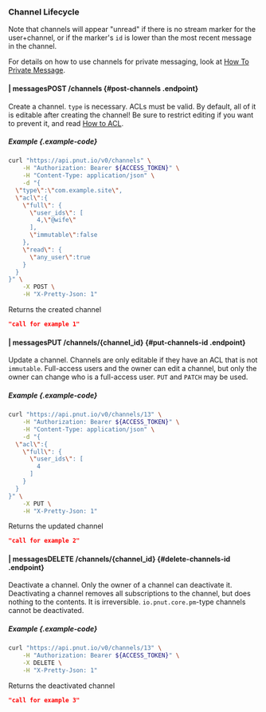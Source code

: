 ### Channel Lifecycle

Note that channels will appear "unread" if there is no stream marker for the user+channel, or if the marker's `id` is lower than the most recent message in the channel.

For details on how to use channels for private messaging, look at [How To Private Message](../../how-to/channels-pm).



#### <span class="endpoint-meta"><i class="fas fa-lock"></i> | <i class="fas fa-user"></i> messages</span><span class="method method-post">POST</span> /channels [<i class="fas fa-paragraph"></i>](#post-channels) {#post-channels .endpoint}

Create a channel. `type` is necessary. ACLs must be valid. By default, all of it is editable after creating the channel! Be sure to restrict editing if you want to prevent it, and read [How to ACL](../../how-to/channels-acl).

##### Example {.example-code}

```bash
curl "https://api.pnut.io/v0/channels" \
    -H "Authorization: Bearer ${ACCESS_TOKEN}" \
    -H "Content-Type: application/json" \
    -d "{
  \"type\":\"com.example.site\",
  \"acl\":{
    \"full\": {
      \"user_ids\": [
        4,\"@wife\"
      ],
      \"immutable\":false
    },
    \"read\": {
      \"any_user\":true
    }
  }
}" \
    -X POST \
    -H "X-Pretty-Json: 1"
```

Returns the created channel

```json
"call for example 1"
```



#### <span class="endpoint-meta"><i class="fas fa-lock"></i> | <i class="fas fa-user"></i> messages</span><span class="method method-put">PUT</span> /channels/<span class="call-param">{channel_id}</span> [<i class="fas fa-paragraph"></i>](#put-channels-id) {#put-channels-id .endpoint}

Update a channel. Channels are only editable if they have an ACL that is not `immutable`. Full-access users and the owner can edit a channel, but only the owner can change who is a full-access user. `PUT` and `PATCH` may be used.

##### Example {.example-code}

```bash
curl "https://api.pnut.io/v0/channels/13" \
    -H "Authorization: Bearer ${ACCESS_TOKEN}" \
    -H "Content-Type: application/json" \
    -d "{
  \"acl\":{
    \"full\": {
      \"user_ids\": [
      	4
      ]
    }
  }
}" \
    -X PUT \
    -H "X-Pretty-Json: 1"
```

Returns the updated channel

```json
"call for example 2"
```




#### <span class="endpoint-meta"><i class="fas fa-lock"></i> | <i class="fas fa-user"></i> messages</span><span class="method method-delete">DELETE</span> /channels/<span class="call-param">{channel_id}</span> [<i class="fas fa-paragraph"></i>](#delete-channels-id) {#delete-channels-id .endpoint}

Deactivate a channel. Only the owner of a channel can deactivate it. Deactivating a channel removes all subscriptions to the channel, but does nothing to the contents. It is irreversible. `io.pnut.core.pm`-type channels cannot be deactivated.

##### Example {.example-code}

```bash
curl "https://api.pnut.io/v0/channels/13" \
    -H "Authorization: Bearer ${ACCESS_TOKEN}" \
    -X DELETE \
    -H "X-Pretty-Json: 1"
```

Returns the deactivated channel

```json
"call for example 3"
```